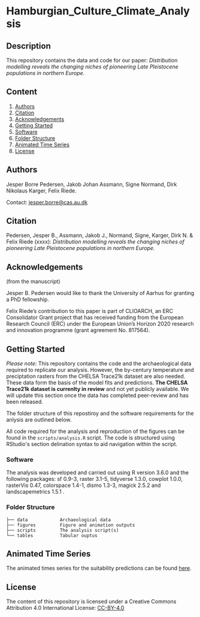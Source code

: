 # Hamburgian_Culture_Climate_Analysis

## Description

This repository contains the data and code for our paper: _Distribution modelling reveals the changing niches of pioneering Late Pleistocene populations in northern Europe._

## Content
1. [Authors](#Authors)
2. [Citation](#Citation)
3. [Acknowledgements](#Acknowledgements)
4. [Getting Started](#Getting-Started)
5. [Software](#Software)
6. [Folder Structure](#folder-structure)
7. [Animated Time Series](#animated-time-series)
8. [License](#License)

## Authors
Jesper Borre Pedersen, Jakob Johan Assmann, Signe Normand, Dirk Nikolaus Karger, Felix Riede.

Contact: jesper.borre@cas.au.dk

## Citation

Pedersen, Jesper B., Assmann, Jakob J., Normand, Signe, Karger, Dirk N. & Felix Riede (xxxx): _Distribution modelling reveals the changing niches of pioneering Late Pleistocene populations in northern Europe_.

## Acknowledgements
(from the manuscript)

Jesper B. Pedersen would like to thank the University of Aarhus for granting a PhD fellowship.

Felix Riede’s contribution to this paper is part of CLIOARCH, an ERC Consolidator Grant project that has received funding from the European Research Council (ERC) under the European Union’s Horizon 2020 research and innovation programme (grant agreement No. 817564).

## Getting Started
_Please note:_ This repository contains the code and the archaeological data required to replicate our analysis. However, the by-century temperature and preciptation rasters from the CHELSA Trace21k dataset are also needed. These data form the basis of the model fits and predictions. __The CHELSA Trace21k dataset is currenlty in review__ and not yet publicly available. We will update this section once the data has completed peer-review and has been released.  

The folder structure of this repostiroy and the software requirements for the anlysis are outlined below. 

All code required for the analysis and reproduction of the figures can be found in the `scripts/analysis.R` script. The code is structured using RStudio's section delination syntax to aid navigation within the script. 

### Software
The analysis was developed and carried out using R version 3.6.0 and the following packages: sf 0.9-3, raster 3.1-5, tidyverse 1.3.0, cowplot 1.0.0, rasterVis 0.47, colorspace 1.4-1, dismo 1.3-3, magick 2.5.2 and landscapemetrics 1.5.1 .

### Folder Structure

```
├── data            Archaeological data       
├── figures         Figure and animation outputs
├── scripts         The analysis script(s)
└── tables          Tabular ouptus
```

## Animated Time Series
The animated times series for the suitability predictions can be found [here](/figures/animations.md).

## License
The content of this repository is licensed under a Creative Commons Attribution 4.0 International License: [CC-BY-4.0](http://creativecommons.org/licenses/by/4.0/)
